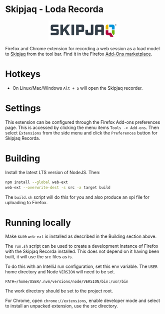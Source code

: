 # Skipjaq - Loda Recorda

<p align="center">
  <img src="src/icons/skipjaq_logo.png?raw=true" alt="Skipjaq Logo" height="64"/>
</p>

Firefox and Chrome extension for recording a web session as a load model to [Skipjaq](http://skipjaq.com/) from the tool bar. Find it in the Firefox [Add-Ons marketplace](https://addons.mozilla.org/en-US/firefox/addon/skipjaq-recorda/).

# Hotkeys

* On Linux/Mac/Windows `Alt + S` will open the Skipjaq recorder.

# Settings

This extension can be configured through the Firefox Add-ons preferences page. This is accessed by clicking the menu items `Tools -> Add-ons`. Then select `Extensions` from the side menu and click the `Preferences` button for Skipjaq Recorda. 

# Building

Install the latest LTS version of NodeJS. Then:

```bash
npm install --global web-ext
web-ext --overwrite-dest -s src -a target build
```

The `build.sh` script will do this for you and also produce an xpi file for uploading to Firefox.

# Running locally

Make sure `web-ext` is installed as described in the Building section above.

The `run.sh` script can be used to create a development instance of Firefox with the Skipjaq Recorda installed. This does not depend on it having been built, it will use the src files as is.

To do this with an IntelliJ run configuration, set this env variable. The `USER` home directory and Node `VERSION` will need to be set.

```
PATH=/home/USER/.nvm/versions/node/VERSION/bin:/usr/bin
```

The work directory should be set to the project root.

For Chrome, open `chrome://extensions`, enable developer mode and select to install an unpacked extension, use the src directory.
